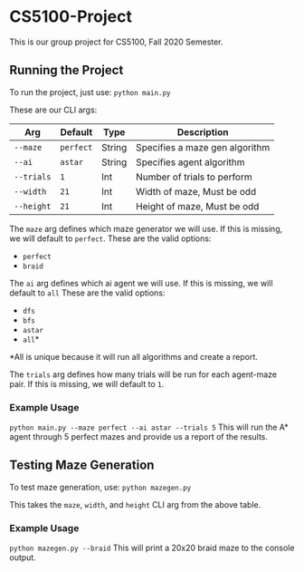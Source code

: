 # CS5100-Project
 
This is our group project for CS5100, Fall 2020 Semester.

## Running the Project

To run the project, just use:
`python main.py`

These are our CLI args:

| Arg | Default | Type | Description |
|---|---|---|---|
| `--maze` | `perfect` | String | Specifies a maze gen algorithm |
| `--ai` | `astar` | String | Specifies agent algorithm |
| `--trials` | `1` | Int | Number of trials to perform |
| `--width` | `21` | Int | Width of maze, Must be odd |
| `--height` | `21` | Int | Height of maze, Must be odd |


The `maze` arg defines which maze generator we will use. If this is missing, we will default to `perfect`. These are the valid options:
- `perfect`
- `braid`
  
The `ai` arg defines which ai agent we will use. If this is missing, we will default to `all` These are the valid options:
- `dfs`
- `bfs`
- `astar`
- `all`*

*All is unique because it will run all algorithms and create a report. 

The `trials` arg defines how many trials will be run for each agent-maze pair. If this is missing, we will default to `1`.

### Example Usage
`python main.py --maze perfect --ai astar --trials 5`
This will run the A* agent through 5 perfect mazes and provide us a report of the results.

## Testing Maze Generation
To test maze generation, use:
`python mazegen.py`

This takes the `maze`, `width`, and `height` CLI arg from the above table.

### Example Usage
`python mazegen.py --braid`
This will print a 20x20 braid maze to the console output.